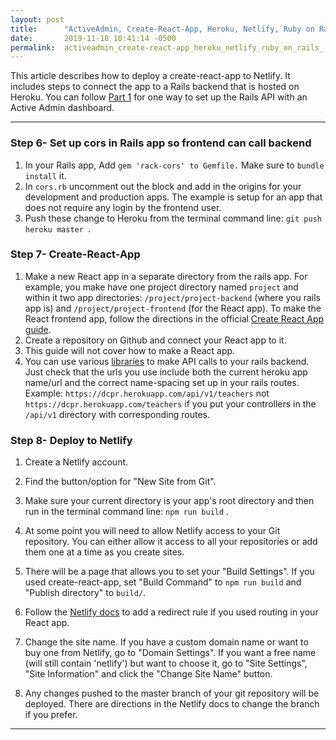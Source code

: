 ```yaml
---
layout: post
title:      "ActiveAdmin, Create-React-App, Heroku, Netlify, Ruby on Rails - Part 2"
date:       2019-11-18 10:41:14 -0500
permalink:  activeadmin_create-react-app_heroku_netlify_ruby_on_rails_-_part_2
---
```



This article describes how to deploy a create-react-app to Netlify.  It includes steps to connect the app to a Rails backend that is hosted on Heroku.  You can follow [Part 1](https://marie-burns22.github.io/activeadmin_create-react-app_heroku_netlify_ruby_on_rails_-_part_1) for one way to set up the Rails API with an Active Admin dashboard.


---

### Step 6- Set up cors in Rails app so frontend can call backend
1. In your Rails app, Add `gem 'rack-cors' to Gemfile.` Make sure to `bundle install` it.
2. In `cors.rb` uncomment out the block and add in the origins for your development and production apps. The example is setup for an app that does not require any login by the frontend user. <script src="https://gist.github.com/Marie-Burns22/9a2380482845b0ff6d6f47db5ebf66ae.js"></script>
3. Push these change to Heroku from the terminal command line: `git push heroku master `.



### Step 7- Create-React-App
1. Make a new React app in a separate directory from the rails app. For example, you make have one project directory named `project` and within it two app directories: `/project/project-backend` (where you rails app is) and `/project/project-frontend` (for the React app). To make the React frontend app, follow the directions in the official [Create React App guide](https://create-react-app.dev/docs/getting-started/). 
2.  Create a repository on Github and connect your React app to it.
3.  This guide will not cover how to make a React app.
4.   You can use various [libraries](https://reactjs.org/docs/faq-ajax.html#example-using-ajax-results-to-set-local-state) to make API calls to your rails backend. Just check that the urls you use include both the current heroku app name/url and the correct name-spacing set up in your rails routes.  Example: `https://dcpr.herokuapp.com/api/v1/teachers`  not `https://dcpr.herokuapp.com/teachers` if you put your controllers in the `/api/v1` directory with corresponding routes.

### Step 8- Deploy to Netlify
1. Create a Netlify account. 
2. Find the button/option for "New Site from Git". 
3. Make sure your current directory is your app's root directory and then run in the terminal command line: `npm run build` . 
4. At some point you will need to allow Netlify access to your Git repository. You can either allow it access to all your repositories or add them one at a time as you create sites.
5. There will be a page that allows you to set your "Build Settings".  If you used create-react-app, set "Build Command"  to  `npm run build`  and  "Publish directory" to  `build/`. 
6. Follow the [Netlify docs](https://www.netlify.com/blog/2016/07/22/deploy-react-apps-in-less-than-30-seconds/) to add a redirect rule if you used routing in your React app.
7. Change the site name. If you have a custom domain name or want to buy one from Netlify, go to "Domain Settings". If you want a free name (will still contain 'netlify') but want to choose it, go to "Site Settings", "Site Information" and click the "Change Site Name" button.

8. Any changes pushed to the master branch of your git repository will be deployed. There are directions in the Netlify docs to change the branch if you prefer.
 


---

